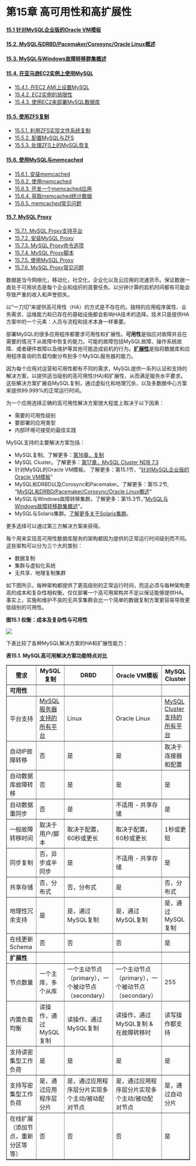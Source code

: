# 第15章 高可用性和高扩展性

#### [15.1 针对MySQL企业版的Oracle VM模板](./15.1_Oracle_VM_Template_for_MySQL_Enterprise_Edition.md)

#### [15.2. MySQL与DRBD/Pacemaker/Corosync/Oracle Linux概述](./15.2_Overview_of_MySQL_with_DRBD_Pacemaker_Corosync_Oracle_Linux.md)

#### [15.3. MySQL与Windows故障转移群集概述](./15.3_Overview_of_MySQL_with_Windows_Failover_Clustering.md)

#### [15.4. 在亚马逊EC2实例上使用MySQL](./15.4.0_Using_MySQL_within_an_Amazon_EC2_Instance.md)
* [15.4.1. 在EC2 AMI上设置MySQL](./15.4.1_Setting_Up_MySQL_on_an_EC2_AMI.md)
* [15.4.2. EC2实例的局限性](./15.4.2_EC2_Instance_Limitations.md)
* [15.4.3. 使用EC2来部署MySQL数据库](./15.4.3_Deploying_a_MySQL_Database_Using_EC2.md)

#### [15.5. 使用ZFS复制](./15.5.0_Using_ZFS_Replication.md)
* [15.5.1. 利用ZFS实现文件系统复制](./15.5.1_Using_ZFS_for_File_System_Replication.md)
* [15.5.2. 配置MySQL与ZFS](./15.5.2_Configuring_MySQL_for_ZFS_Replication.md)
* [15.5.3. 处理ZFS上的MySQL恢复](./15.5.3_Handling_MySQL_Recovery_with_ZFS.md)

#### [15.6. 使用MySQL与memcached](./15.6.0_Using_MySQL_with_memcached.md)
* [15.6.1. 安装memcached](./15.6.1_Installing_memcached.md)
* [15.6.2. 使用memcached](./15.6.2_Using_memcached.md)
* [15.6.3. 开发一个memcached应用](./15.6.3_Developing_a_memcached_Application.md)
* [15.6.4. 获取memcached统计数据](./15.6.4_Getting_memcached_Statistics.md)
* [15.6.5. memcached常见问题](./15.6.5_memcached_FAQ.md)

#### [15.7. MySQL Proxy](./15.7.0_MySQL_Proxy.md)
* [15.7.1. MySQL Proxy支持平台](./15.7.1_MySQL_Proxy_Supported_Platforms.md)
* [15.7.2. 安装MySQL Proxy](./15.7.2_Installing_MySQL_Proxy.md)
* [15.7.3. MySQL Proxy命令选项](./15.7.3_MySQL_Proxy_Command_Options.md)
* [15.7.4. MySQL Proxy脚本](./15.7.4_MySQL_Proxy_Scripting.md)
* [15.7.5. 使用MySQL Proxy](./15.7.5_Using_MySQL_Proxy.md)
* [15.7.6. MySQL Proxy常见问题](./15.7.6_MySQL_Proxy_FAQ.md)

数据是当今网络化，移动化，社交化，企业化以及云应用的流通货币。保证数据一直处于可用状态是每个企业和组织的首要任务。以分钟计算的宕机时间都有可能会导致严重的收入和声誉损失。

以“一刀切”来提供高可用性（HA）的方式是不存在的。独特的应用程序属性、业务需求、运维能力和已存在的基础设施都会影响HA技术的选择。技术只是提供HA方案中的一个元素：人员与流程和技术本身一样重要。

部署MySQL的很多应用程序都要求可用性和扩展性。**可用性**是指应对故障并且在需要的情况下从故障中恢复的能力。可能的故障包括MySQL故障、操作系统故障、或者硬件故障以及维护等其他可能造成宕机的行为。[**扩展性**](http://dev.mysql.com/doc/refman/5.6/en/glossary.html#glos_scalability)是指将数据库和应用程序查询的负载均衡分布到多个MySQL服务器的能力。

因为每个应用对运营和可用性都有不同的需求，MySQL提供一系列认证和支持的解决方案，以提供适当级别的高可用性(HA)和扩展性，从而满足服务水平要求。这些解决方案扩展自MySQL复制，通过虚拟化和地理冗余，以及多数据中心方案来提供99.999%的正常运行时间。

为一个应用选择正确的高可用性解决方案很大程度上取决于以下因素：

* 需要的可用性级别
* 要部署的应用类型
* 内部环境可接受的最佳实践

MySQL支持的主要解决方案包括：

* MySQL复制。了解更多：[第16章，复制](http://dev.mysql.com/doc/refman/5.6/en/replication.html)
* MySQL Cluster。了解更多：[第17章，MySQL Cluster NDB 7.3](http://dev.mysql.com/doc/refman/5.6/en/mysql-cluster.html)
* 针对MySQL的Oracle VM模板。 了解更多：第15.1节，“[针对MySQL企业版的Oracle VM模板](./15.2_Overview_of_MySQL_with_DRBD_Pacemaker_Corosync_Oracle_Linux.md)”
* MySQL和DRBD以及Corosync和Pacemaker。了解更多：第15.2节, “[MySQL和DRBD/Pacemaker/Corosync/Oracle Linux概述](./15.2_Overview_of_MySQL_with_DRBD_Pacemaker_Corosync_Oracle_Linux.md)“
* MySQL与Windows故障转移集群。了解更多：第15.3节，”[MySQL与Windows故障转移群集概述](./15.3_Overview_of_MySQL_with_Windows_Failover_Clustering.md)“。
* MySQL与Solaris集群。[了解更多关于Solaris集群](http://www.oracle.com/technetwork/server-storage/solaris-cluster/overview/index.html)。

更多选择可以通过第三方解决方案来获得。

每个用来实现高可用性数据库服务的架构都因为提供的正常运行时间级别而不同。这些架构可以分为三个大的类别：

* 数据复制
* 集群与虚拟化系统
* 无共享、地理复制集群

如下图所示，每种架构都提供了更高级别的正常运行时间，而这必须与每种架构更高的成本和复杂性相权衡。仅仅部署一个高可用架构并不足以保证能够提供HA。事实上，实施和维护不良的无共享集群会比一个简单的数据复制方案更容易导致更低级别的可用性。

**图15.1 权衡：成本及复杂性与可用性**

![](../images/Figure_15.01_Tradeoffs_Cost_and_Complexity_versus_Availability.png)

下表比较了各种MySQL解决方案的HA和扩展性能力：

**表15.1. MySQL高可用解决方案功能特点对比**
<table summary="MySQLHA解决方案功能特点对比" border="1">
   <colgroup>
      <col>
      <col>
      <col>
      <col>
      <col>
   </colgroup>
   <thead>
      <tr>
         <th scope="col">需求</th>
         <th scope="col">MySQL 复制</th>
         <th scope="col">DRBD</th>
         <th scope="col">Oracle VM模板</th>
         <th scope="col">MySQL Cluster</th>
      </tr>
   </thead>
   <tbody>
      <tr>
         <td scope="row"><span class="bold"><strong>可用性</strong></span></td>
         <td class="auto-generated"> </td>
         <td class="auto-generated"> </td>
         <td class="auto-generated"> </td>
         <td class="auto-generated"> </td>
      </tr>
      <tr>
         <td scope="row">平台支持</td>
         <td><a class="ulink" href="http://www.mysql.com/support/supportedplatforms/database.html" target="_top">MySQL服务器支持的所有平台</a>
         </td>
         <td>Linux</td>
         <td>Oracle Linux</td>
         <td><a class="ulink" href="http://www.mysql.com/support/supportedplatforms/cluster.html" target="_top">MySQL Cluster支持的所有平台</a>
         </td>
      </tr>
      <tr>
         <td scope="row">自动IP故障转移</td>
         <td>否</td>
         <td>是</td>
         <td>是</td>
         <td>取决于连接器和配置</td>
      </tr>
      <tr>
         <td scope="row">自动数据库故障转移</td>
         <td>否</td>
         <td>是</td>
         <td>是</td>
         <td>是</td>
      </tr>
      <tr>
         <td scope="row">自动数据重同步</td>
         <td>否</td>
         <td>是</td>
         <td>不适用 - 共享存储</td>
         <td>是</td>
      </tr>
      <tr>
         <td scope="row">一般故障转移时间</td>
         <td>取决于用户/脚本</td>
         <td>取决于配置，60秒或更长</td>
         <td>取决于配置，60秒或更长</td>
         <td>1秒或更短</td>
      </tr>
      <tr>
         <td scope="row">同步复制</td>
         <td>否，异步或半同步</td>
         <td>是</td>
         <td>不适用 - 共享存储</td>
         <td>是</td>
      </tr>
      <tr>
         <td scope="row">共享存储</td>
         <td>否，分布式</td>
         <td>否，分布式</td>
         <td>是</td>
         <td>否，分布式</td>
      </tr>
      <tr>
         <td scope="row">地理性冗余支持</td>
         <td>是</td>
         <td>是，通过MySQL复制</td>
         <td>是，通过MySQL复制</td>
         <td>是，通过MySQL复制</td>
      </tr>
      <tr>
         <td scope="row">在线更新Schema</td>
         <td>否</td>
         <td>否</td>
         <td>否</td>
         <td>是</td>
      </tr>
      <tr>
         <td scope="row"><span class="bold"><strong>扩展性</strong></span></td>
         <td class="auto-generated"> </td>
         <td class="auto-generated"> </td>
         <td class="auto-generated"> </td>
         <td class="auto-generated"> </td>
      </tr>
      <tr>
         <td scope="row">节点数量</td>
         <td>一个主库，多个从库</td>
         <td>一个主动节点（primary），一个被动节点（secondary）</td>
         <td>一个主动节点（primary），一个被动节点（secondary）</td>
         <td>255</td>
      </tr>
      <tr>
         <td scope="row">内置负载均衡</td>
         <td>读操作，通过MySQL复制</td>
         <td>读操作，通过MySQL复制</td>
         <td>读操作，通过MySQL复制 &amp; 在故障转移时</td>
         <td>读写操作都支持</td>
      </tr>
      <tr>
         <td scope="row">支持读密集型工作负荷</td>
         <td>是</td>
         <td>是</td>
         <td>是</td>
         <td>是</td>
      </tr>
      <tr>
         <td scope="row">支持写密集型工作负荷</td>
         <td>是，通过应用程序层分片</td>
         <td>是，通过应用程序层分片实现多个主动/被动配对节点</td>
         <td>是，通过应用程序层分片实现多个主动/被动配对节点</td>
         <td>是，通过自动分片</td>
      </tr>
      <tr>
         <td scope="row">在线扩展（添加节点，重新分区等等）</td>
         <td>否</td>
         <td>否</td>
         <td>否</td>
         <td>是</td>
      </tr>
   </tbody>
</table>